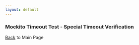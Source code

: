 ```yaml
---
layout: default
---
```


### Mockito Timeout Test - Special Timeout Verification

[Back](/mockito-crafting-code) to Main Page
